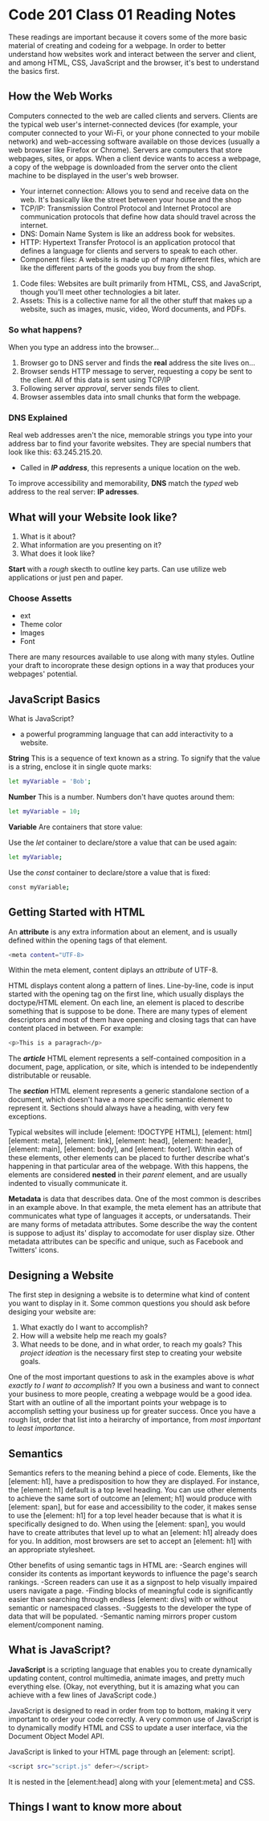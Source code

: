 # Code 201 Class 01 Reading Notes

These readings are important because it covers some of the more basic material of creating and codeing for a webpage. In order to better understand how websites work and interact between the server and client, and among HTML, CSS, JavaScript and the browser, it's best to understand the basics first.

## How the Web Works

Computers connected to the web are called clients and servers.
Clients are the typical web user's internet-connected devices (for example, your computer connected to your Wi-Fi, or your phone connected to your mobile network) and web-accessing software available on those devices (usually a web browser like Firefox or Chrome).
Servers are computers that store webpages, sites, or apps. When a client device wants to access a webpage, a copy of the webpage is downloaded from the server onto the client machine to be displayed in the user's web browser.

- Your internet connection: Allows you to send and receive data on the web. It's basically like the street between your house and the shop
- TCP/IP: Transmission Control Protocol and Internet Protocol are communication protocols that define how data should travel across the internet.
- DNS: Domain Name System is like an address book for websites.
- HTTP: Hypertext Transfer Protocol is an application protocol that defines a language for clients and servers to speak to each other.
- Component files: A website is made up of many different files, which are like the different parts of the goods you buy from the shop.

1. Code files: Websites are built primarily from HTML, CSS, and JavaScript, though you'll meet other technologies a bit later.
2. Assets: This is a collective name for all the other stuff that makes up a website, such as images, music, video, Word documents, and PDFs.

### So what happens?

When you type an address into the browser...

1. Browser go to DNS server and finds the **real** address the site lives on...
2. Browser sends HTTP message to server, requesting a copy be sent to the client. All of this data is sent using TCP/IP
3. Following server *approval*, server sends files to client.
4. Browser assembles data into small chunks that form the webpage.

### DNS Explained

Real web addresses aren't the nice, memorable strings you type into your address bar to find your favorite websites. They are special numbers that look like this: 63.245.215.20.

- Called in ***IP address***, this represents a unique location on the web.

To improve accessibility and memorability, **DNS** match the *typed* web address to the real server:  **IP adresses**.

## What will your Website look like?

1. What is it about?
2. What information are you presenting on it?
3. What does it look like?

**Start** with a *rough* skecth to outline key parts. Can use utilize web applications or just pen and paper.

### Choose Assetts

- ext
- Theme color
- Images
- Font

There are many resources available to use along with many styles. Outline your draft to incoroprate these design options in a way that produces your webpages' potential.

## JavaScript Basics

What is JavaScript?
- a powerful programming language that can add interactivity to a website.

**String**
This is a sequence of text known as a string. To signify that the value is a string, enclose it in single quote marks:

~~~bash
let myVariable = 'Bob';
~~~

**Number**
This is a number. Numbers don't have quotes around them:

~~~bash
let myVariable = 10;
~~~

**Variable**
Are containers that store value:

Use the *let* container to declare/store a value that can be used again:

~~~bash
let myVariable;
~~~

Use the *const* container to declare/store a value that is fixed:

~~~bash
const myVariable;
~~~

## Getting Started with HTML

An **attribute** is any extra information about an element, and is usually defined within the opening tags of that element.

~~~bash
<meta content="UTF-8>
~~~

Within the meta element, content diplays an *attribute* of UTF-8.

HTML displays content along a pattern of lines. Line-by-line, code is input started with the opening tag on the first line, which usually displays the doctype/HTML element. On each line, an element is placed to describe something that is suppose to be done. There are many types of element descriptors and most of them have opening and closing tags that can have content placed in between. For example:

~~~bash
<p>This is a paragrach</p>
~~~

The ***article*** HTML element represents a self-contained composition in a document, page, application, or site, which is intended to be independently distributable or reusable.

The ***section***  HTML element represents a generic standalone section of a document, which doesn't have a more specific semantic element to represent it. Sections should always have a heading, with very few exceptions.

Typical websites will include [element: !DOCTYPE HTML], [element: html] [element: meta], [element: link], [element: head], [element: header], [element: main], [element: body], and [element: footer]. Within each of these elements, other elements can be placed to further describe what's happening in that particular area of the webpage. With this happens, the elements are considered **nested** in their *parent* element, and are usually indented to visually communicate it.

**Metadata** is data that describes data. One of the most common is describes in an example above. In that example, the meta element has an attribute that communicates what type of languages it accepts, or undersatands. Their are many forms of metadata attributes. Some describe the way the content is suppose to adjust its' display to accomodate for user display size. Other metadata attributes can be specific and unique, such as Facebook and Twitters' icons.

## Designing a Website

The first step in designing a website is to determine what kind of content you want to display in it. Some common questions you should ask before desiging your website are:

1. What exactly do I want to accomplish?
2. How will a website help me reach my goals?
3. What needs to be done, and in what order, to reach my goals?
This *project ideation* is the necessary first step to creating your website goals.

One of the most important questions to ask in the examples above is *what exactly to I want to accomplish*?
If you own a business and want to connect your business to more people, creating a webpage would be a good idea. Start with an outline of all the important points your webpage is to accomplish setting your business up for greater success. Once you have a rough list, order that list into a heirarchy of importance, from *most important* to *least importance*.

## Semantics

Semantics refers to the meaning behind a piece of code. Elements, like the [element: h1], have a predisposition to how they are displayed. For instance, the [element: h1] default is a top level heading. You can use other elements to achieve the same sort of outcome an [element; h1] would produce with [element: span], but for ease and accessibility to the coder, it makes sense to use the [element: h1] for a top level header because that is what it is specifically designed to do. When using the [element: span], you would have to create attributes that level up to what an [element: h1] already does for you. In addition, most browsers are set to accept an [element: h1] with an appropriate stylesheet.

Other benefits of using semantic tags in HTML are:
-Search engines will consider its contents as important keywords to influence the page's search rankings.
-Screen readers can use it as a signpost to help visually impaired users navigate a page.
-Finding blocks of meaningful code is significantly easier than searching through endless [element: divs] with or without semantic or namespaced classes.
-Suggests to the developer the type of data that will be populated.
-Semantic naming mirrors proper custom element/component naming.

## What is JavaScript?

**JavaScript** is a scripting language that enables you to create dynamically updating content, control multimedia, animate images, and pretty much everything else. (Okay, not everything, but it is amazing what you can achieve with a few lines of JavaScript code.)

JavaScript is designed to read in order from top to bottom, making it very important to order your code correctly. A very common use of JavaScript is to dynamically modify HTML and CSS to update a user interface, via the Document Object Model API.

JavaScript is linked to your HTML page through an [element: script]. 

~~~bash
<script src="script.js" defer></script>
~~~

It is nested in the [element:head] along with your [element:meta] and CSS.

## Things I want to know more about